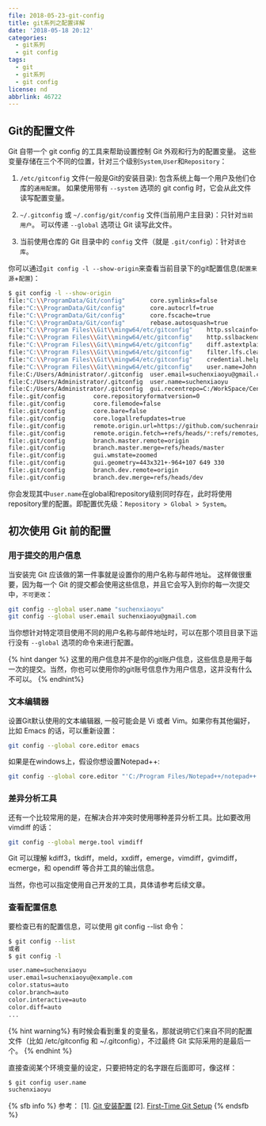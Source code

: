 ```yaml
---
file: 2018-05-23-git-config
title: git系列之配置详解
date: '2018-05-18 20:12'
categories:
  - git系列
  - git config
tags:
  - git
  - git系列
  - git config
license: nd
abbrlink: 46722
---
```

## Git的配置文件

Git 自带一个 git config 的工具来帮助设置控制 Git 外观和行为的配置变量。 这些变量存储在三个不同的位置，针对三个级别`System`,`User`和`Repository`：

1. `/etc/gitconfig` 文件(一般是Git的安装目录): 包含系统上每一个用户及他们仓库的`通用配置`。 如果使用带有 `--system` 选项的 git config 时，它会从此文件读写配置变量。

2. `~/.gitconfig` 或 `~/.config/git/config` 文件(当前用户主目录)：只针对`当前用户`。 可以传递 `--global` 选项让 Git 读写此文件。

3. 当前使用仓库的 Git 目录中的 `config` 文件（就是 `.git/config`）：针对`该仓库`。

你可以通过`git config -l --show-origin`来查看当前目录下的git配置信息(`配置来源`+`配置`)：
<!--more-->
```bash
$ git config -l --show-origin
file:"C:\\ProgramData/Git/config"       core.symlinks=false
file:"C:\\ProgramData/Git/config"       core.autocrlf=true
file:"C:\\ProgramData/Git/config"       core.fscache=true
file:"C:\\ProgramData/Git/config"       rebase.autosquash=true
file:"C:\\Program Files\\Git\\mingw64/etc/gitconfig"    http.sslcainfo=C:/Program Files/Git/mingw64/ssl/certs/ca-bundle.crt
file:"C:\\Program Files\\Git\\mingw64/etc/gitconfig"    http.sslbackend=openssl
file:"C:\\Program Files\\Git\\mingw64/etc/gitconfig"    diff.astextplain.textconv=astextplain
file:"C:\\Program Files\\Git\\mingw64/etc/gitconfig"    filter.lfs.clean=git-lfs clean -- %f
file:"C:\\Program Files\\Git\\mingw64/etc/gitconfig"    credential.helper=manager
file:"C:\\Program Files\\Git\\mingw64/etc/gitconfig"    user.name=John Doe
file:C:/Users/Administrator/.gitconfig  user.email=suchenxiaoyu@gmail.com
file:C:/Users/Administrator/.gitconfig  user.name=suchenxiaoyu
file:C:/Users/Administrator/.gitconfig  gui.recentrepo=C:/WorkSpace/Center
file:.git/config        core.repositoryformatversion=0
file:.git/config        core.filemode=false
file:.git/config        core.bare=false
file:.git/config        core.logallrefupdates=true
file:.git/config        remote.origin.url=https://github.com/suchenrain/workspace.git
file:.git/config        remote.origin.fetch=+refs/heads/*:refs/remotes/origin/*
file:.git/config        branch.master.remote=origin
file:.git/config        branch.master.merge=refs/heads/master
file:.git/config        gui.wmstate=zoomed
file:.git/config        gui.geometry=443x321+-964+107 649 330
file:.git/config        branch.dev.remote=origin
file:.git/config        branch.dev.merge=refs/heads/dev

```

你会发现其中`user.name`在global和repository级别同时存在，此时将使用repository里的配置。即配置优先级：`Repository > Global > System`。

## 初次使用 Git 前的配置

### 用于提交的用户信息

当安装完 Git 应该做的第一件事就是设置你的用户名称与邮件地址。 这样做很重要，因为每一个 Git 的提交都会使用这些信息，并且它会写入到你的每一次提交中，`不可更改`：

```bash
git config --global user.name "suchenxiaoyu"
git config --global user.email suchenxiaoyu@gmail.com
```

当你想针对特定项目使用不同的用户名称与邮件地址时，可以在那个项目目录下运行没有 `--global` 选项的命令来进行配置。

{% hint danger %}
这里的用户信息并不是你的git账户信息，这些信息是用于每一次的提交。当然，你也可以使用你的git账号信息作为用户信息，这并没有什么不可以。
{% endhint%}

### 文本编辑器

设置Git默认使用的文本编辑器, 一般可能会是 Vi 或者 Vim。如果你有其他偏好，比如 Emacs 的话，可以重新设置：

```bash
git config --global core.editor emacs
```

如果是在windows上，假设你想设置Notepad++:

```bash
git config --global core.editor "'C:/Program Files/Notepad++/notepad++.exe' -multiInst -nosession"
```

### 差异分析工具

还有一个比较常用的是，在解决合并冲突时使用哪种差异分析工具。比如要改用 vimdiff 的话：

```bash
git config --global merge.tool vimdiff
```

Git 可以理解 kdiff3，tkdiff，meld，xxdiff，emerge，vimdiff，gvimdiff，ecmerge，和 opendiff 等合并工具的输出信息。

当然，你也可以指定使用自己开发的工具，具体请参考后续文章。

### 查看配置信息

要检查已有的配置信息，可以使用 git config --list 命令：

```bash
$ git config --list
或者
$ git config -l

user.name=suchenxiaoyu
user.email=suchenxiaoyu@example.com
color.status=auto
color.branch=auto
color.interactive=auto
color.diff=auto
...
```

{% hint warning%}
有时候会看到重复的变量名，那就说明它们来自不同的配置文件（比如 /etc/gitconfig 和 ~/.gitconfig），不过最终 Git 实际采用的是最后一个。
{% endhint %}

直接查阅某个环境变量的设定，只要把特定的名字跟在后面即可，像这样：

```bash
$ git config user.name
suchenxiaoyu
```

{% sfb info %}
参考：
[1].  [Git 安装配置](http://www.runoob.com/git/git-install-setup.html)
[2].  [First-Time Git Setup](https://git-scm.com/book/en/v2/Getting-Started-First-Time-Git-Setup)
{% endsfb %}